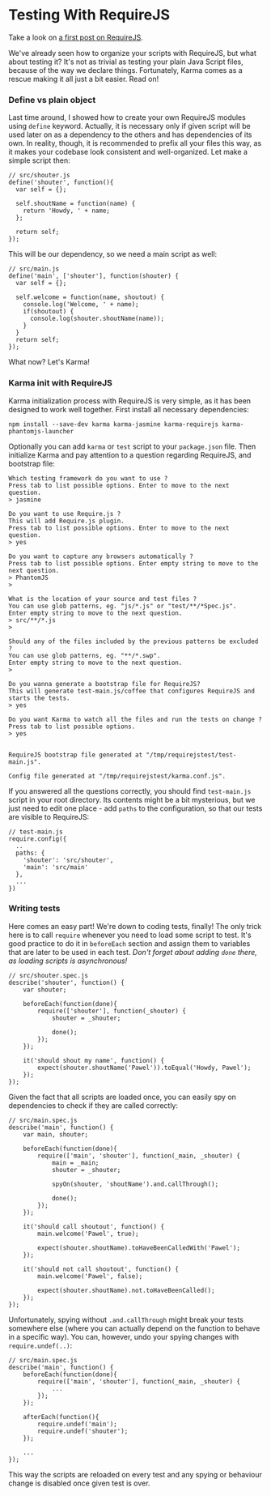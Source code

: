 # Testing With RequireJS

Take a look on [a first post on RequireJS](http://mycodesmells.com/post/organize-frontend-scripts-with-requirejs/).

We've already seen how to organize your scripts with RequireJS, but what about testing it? It's not as trivial as testing your plain Java Script files, because of the way we declare things. Fortunately, Karma comes as a rescue making it all just a bit easier. Read on!

### Define vs plain object

Last time around, I showed how to create your own RequireJS modules using `define` keyword. Actually, it is necessary only if given script will be used later on as a dependency to the others and has dependencies of its own. In reality, though, it is recommended to prefix all your files this way, as it makes your codebase look consistent and well-organized. Let make a simple script then:

    // src/shouter.js
    define('shouter', function(){
      var self = {};

      self.shoutName = function(name) {
        return 'Howdy, ' + name;
      };

      return self;
    });

This will be our dependency, so we need a main script as well:

    // src/main.js
    define('main', ['shouter'], function(shouter) {
      var self = {};

      self.welcome = function(name, shoutout) {
        console.log('Welcome, ' + name);
        if(shoutout) {
          console.log(shouter.shoutName(name));
        }
      }
      return self;
    });

What now? Let's Karma!

### Karma init with RequireJS

Karma initialization process with RequireJS is very simple, as it has been designed to work well together. First install all necessary dependencies:

    npm install --save-dev karma karma-jasmine karma-requirejs karma-phantomjs-launcher

Optionally you can add `karma` or `test` script to your `package.json` file. Then initialize Karma and pay attention to a question regarding RequireJS, and bootstrap file:

    Which testing framework do you want to use ?
    Press tab to list possible options. Enter to move to the next question.
    > jasmine

    Do you want to use Require.js ?
    This will add Require.js plugin.
    Press tab to list possible options. Enter to move to the next question.
    > yes

    Do you want to capture any browsers automatically ?
    Press tab to list possible options. Enter empty string to move to the next question.
    > PhantomJS
    >

    What is the location of your source and test files ?
    You can use glob patterns, eg. "js/*.js" or "test/**/*Spec.js".
    Enter empty string to move to the next question.
    > src/**/*.js
    >

    Should any of the files included by the previous patterns be excluded ?
    You can use glob patterns, eg. "**/*.swp".
    Enter empty string to move to the next question.
    >

    Do you wanna generate a bootstrap file for RequireJS?
    This will generate test-main.js/coffee that configures RequireJS and starts the tests.
    > yes

    Do you want Karma to watch all the files and run the tests on change ?
    Press tab to list possible options.
    > yes


    RequireJS bootstrap file generated at "/tmp/requirejstest/test-main.js".

    Config file generated at "/tmp/requirejstest/karma.conf.js".

If you answered all the questions correctly, you should find `test-main.js` script in your root directory. Its contents might be a bit mysterious, but we just need to edit one place - add `paths` to the configuration, so that our tests are visible to RequireJS:

    // test-main.js
    require.config({
      ..
      paths: {
        'shouter': 'src/shouter',
        'main': 'src/main'
      },
      ...
    })

### Writing tests

Here comes an easy part! We're down to coding tests, finally! The only trick here is to call `require` whenever you need to load some script to test. It's good practice to do it in `beforeEach` section and assign them to variables that are later to be used in each test. *Don't forget about adding `done` there, as loading scripts is asynchronous!*

    // src/shouter.spec.js
    describe('shouter', function() {
    	var shouter;

    	beforeEach(function(done){
    		require(['shouter'], function(_shouter) {
    			shouter = _shouter;

    			done();
    		});
    	});

    	it('should shout my name', function() {
    		expect(shouter.shoutName('Pawel')).toEqual('Howdy, Pawel');
    	});
    });

Given the fact that all scripts are loaded once, you can easily spy on dependencies to check if they are called correctly:

    // src/main.spec.js
    describe('main', function() {
    	var main, shouter;

    	beforeEach(function(done){
    		require(['main', 'shouter'], function(_main, _shouter) {
    			main = _main;
    			shouter = _shouter;

    			spyOn(shouter, 'shoutName').and.callThrough();

    			done();
    		});
    	});

    	it('should call shoutout', function() {
    		main.welcome('Pawel', true);

    		expect(shouter.shoutName).toHaveBeenCalledWith('Pawel');
    	});

    	it('should not call shoutout', function() {
    		main.welcome('Pawel', false);

    		expect(shouter.shoutName).not.toHaveBeenCalled();
    	});
    });

Unfortunately, spying without `.and.callThrough` might break your tests somewhere else (where you can actually depend on the function to behave in a specific way). You can, however, undo your spying changes with `require.undef(..)`:

    // src/main.spec.js
    describe('main', function() {
        beforeEach(function(done){
            require(['main', 'shouter'], function(_main, _shouter) {
                ...
            });
        });

        afterEach(function(){
            require.undef('main');
            require.undef('shouter');
        });

        ...
    });

This way the scripts are reloaded on every test and any spying or behaviour change is disabled once given test is over.
